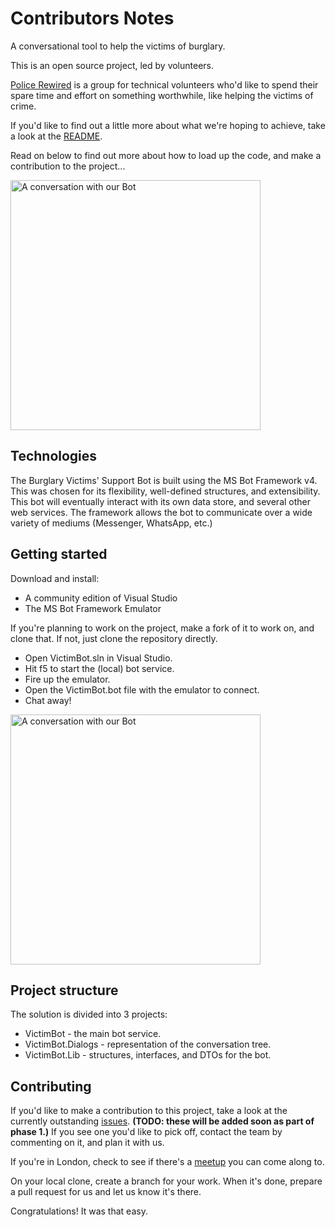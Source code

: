# Contributors Notes

A conversational tool to help the victims of burglary.

This is an open source project, led by volunteers.

[Police Rewired](https://policerewired.org) is a group for technical volunteers who'd like to spend their spare time and effort on something worthwhile, like helping the victims of crime.

If you'd like to find out a little more about what we're hoping to achieve, take a look at the [README](README.md).

Read on below to find out more about how to load up the code, and make a contribution to the project...

<img src="https://github.com/PoliceRewired/burglary-victims-support-bot/raw/master/images/2019-02-01 bot in emulator.png" width="400" title="A conversation with our Bot" />

## Technologies

The Burglary Victims' Support Bot is built using the MS Bot Framework v4. This was chosen for its flexibility, well-defined structures, and extensibility. This bot will eventually interact with its own data store, and several other web services. The framework allows the bot to communicate over a wide variety of mediums (Messenger, WhatsApp, etc.)

## Getting started

Download and install:

* A community edition of Visual Studio
* The MS Bot Framework Emulator

If you're planning to work on the project, make a fork of it to work on, and clone that. If not, just clone the repository directly.

* Open VictimBot.sln in Visual Studio.
* Hit f5 to start the (local) bot service.
* Fire up the emulator.
* Open the VictimBot.bot file with the emulator to connect.
* Chat away!

<img src="https://github.com/PoliceRewired/burglary-victims-support-bot/raw/master/images/2019-02-01 bot running.png" width="400" title="A conversation with our Bot" />

## Project structure

The solution is divided into 3 projects:
* VictimBot - the main bot service.
* VictimBot.Dialogs - representation of the conversation tree.
* VictimBot.Lib - structures, interfaces, and DTOs for the bot.

## Contributing

If you'd like to make a contribution to this project, take a look at the currently outstanding [issues](https://github.com/PoliceRewired/burglary-victims-support-bot/issues). **(TODO: these will be added soon as part of phase 1.)** If you see one you'd like to pick off, contact the team by commenting on it, and plan it with us.

If you're in London, check to see if there's a [meetup](https://policerewired.org) you can come along to.

On your local clone, create a branch for your work. When it's done, prepare a pull request for us and let us know it's there.

Congratulations! It was that easy.
